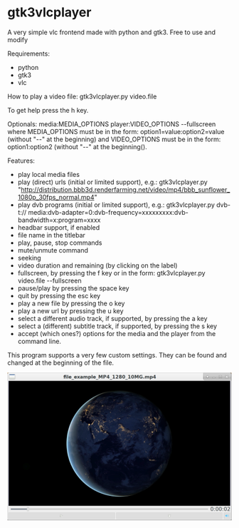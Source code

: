 # gtk3vlcplayer
A very simple vlc frontend made with python and gtk3.
Free to use and modify

Requirements:
- python
- gtk3
- vlc

How to play a video file:
gtk3vlcplayer.py video.file

To get help press the h key.

Optionals: media:MEDIA_OPTIONS player:VIDEO_OPTIONS --fullscreen
where MEDIA_OPTIONS must be in the form: option1=value:option2=value (without "--" at the beginning)
and VIDEO_OPTIONS must be in the form: option1:option2 (without "--" at the beginning().

Features:
- play local media files
- play (direct) urls (initial or limited support), e.g.: gtk3vlcplayer.py "http://distribution.bbb3d.renderfarming.net/video/mp4/bbb_sunflower_1080p_30fps_normal.mp4"
- play dvb programs (initial or limited support), e.g.: gtk3vlcplayer.py dvb-t:// media:dvb-adapter=0:dvb-frequency=xxxxxxxxx:dvb-bandwidth=x:program=xxxx
- headbar support, if enabled
- file name in the titlebar
- play, pause, stop commands
- mute/unmute command
- seeking
- video duration and remaining (by clicking on the label)
- fullscreen, by pressing the f key or in the form: gtk3vlcplayer.py video.file --fullscreen
- pause/play by pressing the space key
- quit by pressing the esc key
- play a new file by pressing the o key
- play a new url by pressing the u key
- select a different audio track, if supported, by pressing the a key
- select a (different) subtitle track, if supported, by pressing the s key
- accept (which ones?) options for the media and the player from the command line.

This program supports a very few custom settings. They can be found and changed at the beginning of the file.

![My image](https://github.com/frank038/gtk2vlcplayer/blob/main/screenshot.png)
